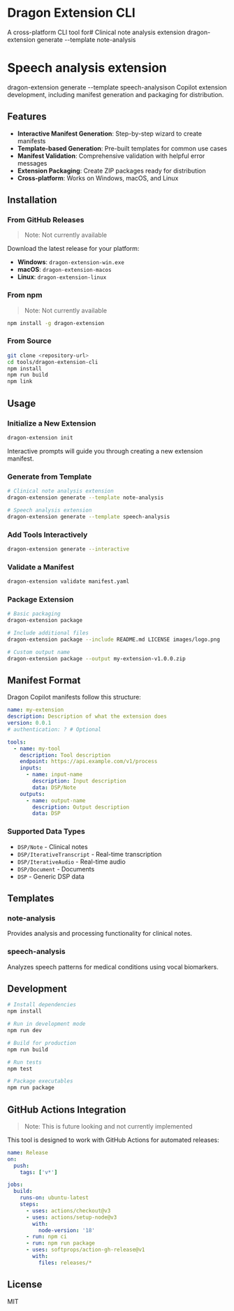 # Dragon Extension CLI

A cross-platform CLI tool for# Clinical note analysis extension
dragon-extension generate --template note-analysis

# Speech analysis extension
dragon-extension generate --template speech-analysison Copilot extension development, including manifest generation and packaging for distribution.

## Features

- **Interactive Manifest Generation**: Step-by-step wizard to create manifests
- **Template-based Generation**: Pre-built templates for common use cases
- **Manifest Validation**: Comprehensive validation with helpful error messages
- **Extension Packaging**: Create ZIP packages ready for distribution
- **Cross-platform**: Works on Windows, macOS, and Linux

## Installation

### From GitHub Releases

> Note: Not currently available

Download the latest release for your platform:

- **Windows**: `dragon-extension-win.exe`
- **macOS**: `dragon-extension-macos`
- **Linux**: `dragon-extension-linux`

### From npm

> Note: Not currently available

```bash
npm install -g dragon-extension
```

### From Source

```bash
git clone <repository-url>
cd tools/dragon-extension-cli
npm install
npm run build
npm link
```

## Usage

### Initialize a New Extension

```bash
dragon-extension init
```

Interactive prompts will guide you through creating a new extension manifest.

### Generate from Template

```bash
# Clinical note analysis extension
dragon-extension generate --template note-analysis

# Speech analysis extension
dragon-extension generate --template speech-analysis
```

### Add Tools Interactively

```bash
dragon-extension generate --interactive
```

### Validate a Manifest

```bash
dragon-extension validate manifest.yaml
```

### Package Extension

```bash
# Basic packaging
dragon-extension package

# Include additional files
dragon-extension package --include README.md LICENSE images/logo.png

# Custom output name
dragon-extension package --output my-extension-v1.0.0.zip
```

## Manifest Format

Dragon Copilot manifests follow this structure:

```yaml
name: my-extension
description: Description of what the extension does
version: 0.0.1
# authentication: ? # Optional

tools:
  - name: my-tool
    description: Tool description
    endpoint: https://api.example.com/v1/process
    inputs:
      - name: input-name
        description: Input description
        data: DSP/Note
    outputs:
      - name: output-name
        description: Output description
        data: DSP
```

### Supported Data Types

- `DSP/Note` - Clinical notes
- `DSP/IterativeTranscript` - Real-time transcription
- `DSP/IterativeAudio` - Real-time audio
- `DSP/Document` - Documents
- `DSP` - Generic DSP data

## Templates

### note-analysis
Provides analysis and processing functionality for clinical notes.

### speech-analysis
Analyzes speech patterns for medical conditions using vocal biomarkers.

## Development

```bash
# Install dependencies
npm install

# Run in development mode
npm run dev

# Build for production
npm run build

# Run tests
npm test

# Package executables
npm run package
```

## GitHub Actions Integration

> Note: This is future looking and not currently implemented

This tool is designed to work with GitHub Actions for automated releases:

```yaml
name: Release
on:
  push:
    tags: ['v*']

jobs:
  build:
    runs-on: ubuntu-latest
    steps:
      - uses: actions/checkout@v3
      - uses: actions/setup-node@v3
        with:
          node-version: '18'
      - run: npm ci
      - run: npm run package
      - uses: softprops/action-gh-release@v1
        with:
          files: releases/*
```

## License

MIT
